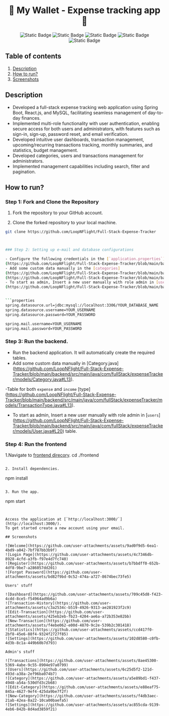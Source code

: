 <h1 align="center">🌟 My Wallet - Expense tracking app 🌟</h1>

<p align="center">
  <img alt="Static Badge" src="https://img.shields.io/badge/Spring%20Boot-darkgreen?style=for-the-badge">
  <img alt="Static Badge" src="https://img.shields.io/badge/React.js-blue?style=for-the-badge">
  <img alt="Static Badge" src="https://img.shields.io/badge/mysql-red?style=for-the-badge">
  <img alt="Static Badge" src="https://img.shields.io/badge/css-purple?style=for-the-badge">
  <img alt="Static Badge" src="https://img.shields.io/badge/jwt-orange?style=for-the-badge">
</p>

## Table of contents

1. [Description](#description)
2. [How to run?](#how-to-run)
3. [Screenshots](#screenshots)

## Description

- Developed a full-stack expense tracking web application using Spring Boot, React.js, and MySQL, facilitating seamless management of day-to-day finances.
- Implemented multi-role functionality with user authentication, enabling secure access for both users and administrators, with features such as sign-in, sign-up, password reset, and email verification.
- Developed intuitive user dashboards, transaction management, upcoming/recurring transactions tracking, monthly summaries, and statistics, budget management.
- Developed categories, users and transactions management for administrators.
- Implemented management capabilities including search, filter and pagination.

## How to run?

### Step 1: Fork and Clone the Repository

1. Fork the repository to your GitHub account.

2. Clone the forked repository to your local machine.

```sh
git clone https://github.com/LoopNFlight/Full-Stack-Expense-Tracker



### Step 2: Setting up e-mail and database configurations

- Configure the following credentials in the [`application.properties`]
(https://github.com/LoopNFlight/Full-Stack-Expense-Tracker/blob/main/backend/src/main/resources/application.properties) file.
- Add some custom data manually in the [categories]
(https://github.com/LoopNFlight/Full-Stack-Expense-Tracker/blob/main/backend/src/main/java/com/fullStack/expenseTracker/models/Category.java#L13) table for both [type] `expense` and `income`.
(https://github.com/LoopNFlight/Full-Stack-Expense-Tracker/blob/main/backend/src/main/java/com/fullStack/expenseTracker/models/TransactionType.java#L13) 
- To start as admin, Insert a new user manually with role admin in [users]
(https://github.com/LoopNFlight/Full-Stack-Expense-Tracker/blob/main/backend/src/main/java/com/fullStack/expenseTracker/models/User.java#L20) table.


```properties
spring.datasource.url=jdbc:mysql://localhost:3306/YOUR_DATABASE_NAME
spring.datasource.username=YOUR_USERNAME
spring.datasource.password=YOUR_PASSWORD

spring.mail.username=YOUR_USERNAME
spring.mail.password=YOUR_PASSWORD
```

### Step 3: Run the backend.

- Run the backend application. It will automatically create the required tables. 
- Add some custom data manually in
[Category.java]
(https://github.com/LoopNFlight/Full-Stack-Expense-Tracker/blob/main/backend/src/main/java/com/fullStack/expenseTracker/models/Category.java#L13).

-Table for both `expense` and `income` 
[type]
(https://github.com/LoopNFlight/Full-Stack-Expense-Tracker/blob/main/backend/src/main/java/com/fullStack/expenseTracker/models/TransactionType.java#L13).

- To start as admin, Insert a new user manually with role admin in
[`users`]
(https://github.com/LoopNFlight/Full-Stack-Expense-Tracker/blob/main/backend/src/main/java/com/fullStack/expenseTracker/models/User.java#L20) table.



 

### Step 4: Run the frontend

1.Navigate to [frontend direcory](https://github.com/LoopNFlight/Full-Stack-Expense-Tracker/tree/main/frontend).
cd ./frontend
```

2. Install dependencies.
```
npm install
```

3. Run the app.
```
npm start
```


Access the application at [`http://localhost:3000/`](http://localhost:3000/).  
To get started create a new account using your email.

## Screenshots

![Welcome](https://github.com/user-attachments/assets/9ad0f9d5-6ea1-4bd9-a042-7bf787bb3b9f)
![Login Page](https://github.com/user-attachments/assets/4c7346db-8928-4cfd-a3fb-f97e4d7fc740)
![Register](https://github.com/user-attachments/assets/b7bbdff0-652b-4df8-9be7-a286057dd201)
![Forgot Password](https://github.com/user-attachments/assets/bd82f9bd-0c52-474a-a727-8674bec73fe5)

Users' stuff

![Dashboard](https://github.com/user-attachments/assets/709c45d8-f423-4cdd-8ce5-f54964ad9b6a)
![Transaction-History](https://github.com/user-attachments/assets/c3a2534c-b519-4926-9313-ae281923f2c9)
![Edit-Transaction](https://github.com/user-attachments/assets/425eb2eb-fb23-4204-ae6a-a72b353e82bb)
![New-Transaction](https://github.com/user-attachments/assets/f4ebe062-e00d-4870-9c2e-539b2c301418)
![Statistics](https://github.com/user-attachments/assets/ccd417f0-2bf8-45e6-88f4-9324f2727f85)
![Settings](https://github.com/user-attachments/assets/102d8580-c0fb-4d3b-8c1a-449b60b7d793)

Admin's stuff

![Transactions](https://github.com/user-attachments/assets/8ae45300-5369-4abe-9c55-8904e97a0799)
![Users](https://github.com/user-attachments/assets/6c25d5f2-121d-493d-a38a-2ef96ba074b7)
![Category](https://github.com/user-attachments/assets/a5e89bd1-f437-4948-a54a-530dfd3c2b68)
![Edit-Category](https://github.com/user-attachments/assets/e88eaf75-845a-4627-9ef4-425da9be7f2f)
![New-Category](https://github.com/user-attachments/assets/f4db3aec-21ab-42ea-8a22-10ca00baefa5)
![Settings](https://github.com/user-attachments/assets/ac855cda-9139-4eb6-842b-8d4ad3859f21)
